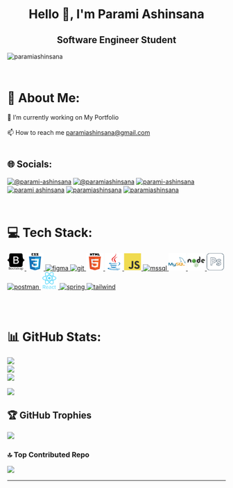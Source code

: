 <h1 align="center">Hello 👋, I'm Parami Ashinsana</h1>
<h2 align="center">Software Engineer Student</h2>

<p align="left"> <img src="https://komarev.com/ghpvc/?username=paramiashinsana&label=Profile%20views&color=0e75b6&style=flat" alt="paramiashinsana" /> </p><br>

# 💫 About Me:

🔭 I’m currently working on My Portfolio<br><br>📫 How to reach me paramiashinsana@gmail.com<br><br>


## 🌐 Socials:
<p align="left">
<a href="https://codepen.io/@parami-ashinsana" target="blank"><img align="center" src="https://raw.githubusercontent.com/rahuldkjain/github-profile-readme-generator/master/src/images/icons/Social/codepen.svg" alt="@parami-ashinsana" height="30" width="40" /></a>
<a href="https://twitter.com/@paramiashinsana" target="blank"><img align="center" src="https://raw.githubusercontent.com/rahuldkjain/github-profile-readme-generator/master/src/images/icons/Social/twitter.svg" alt="@paramiashinsana" height="30" width="40" /></a>
<a href="https://linkedin.com/in/parami-ashinsana" target="blank"><img align="center" src="https://raw.githubusercontent.com/rahuldkjain/github-profile-readme-generator/master/src/images/icons/Social/linked-in-alt.svg" alt="parami-ashinsana" height="30" width="40" /></a>
<a href="https://fb.com/parami ashinsana" target="blank"><img align="center" src="https://raw.githubusercontent.com/rahuldkjain/github-profile-readme-generator/master/src/images/icons/Social/facebook.svg" alt="parami ashinsana" height="30" width="40" /></a>
<a href="https://instagram.com/paramiashinsana" target="blank"><img align="center" src="https://raw.githubusercontent.com/rahuldkjain/github-profile-readme-generator/master/src/images/icons/Social/instagram.svg" alt="paramiashinsana" height="30" width="40" /></a>
<a href="https://www.behance.net/paramiashinsana" target="blank"><img align="center" src="https://raw.githubusercontent.com/rahuldkjain/github-profile-readme-generator/master/src/images/icons/Social/behance.svg" alt="paramiashinsana" height="30" width="40" /></a>
</p><br>

# 💻 Tech Stack:
<p align="left"> <a href="https://getbootstrap.com" target="_blank" rel="noreferrer"> <img src="https://raw.githubusercontent.com/devicons/devicon/master/icons/bootstrap/bootstrap-plain-wordmark.svg" alt="bootstrap" width="40" height="40"/> </a> <a href="https://www.w3schools.com/css/" target="_blank" rel="noreferrer"> <img src="https://raw.githubusercontent.com/devicons/devicon/master/icons/css3/css3-original-wordmark.svg" alt="css3" width="40" height="40"/> </a> <a href="https://www.figma.com/" target="_blank" rel="noreferrer"> <img src="https://www.vectorlogo.zone/logos/figma/figma-icon.svg" alt="figma" width="40" height="40"/> </a> <a href="https://git-scm.com/" target="_blank" rel="noreferrer"> <img src="https://www.vectorlogo.zone/logos/git-scm/git-scm-icon.svg" alt="git" width="40" height="40"/> </a> <a href="https://www.w3.org/html/" target="_blank" rel="noreferrer"> <img src="https://raw.githubusercontent.com/devicons/devicon/master/icons/html5/html5-original-wordmark.svg" alt="html5" width="40" height="40"/> </a> <a href="https://www.java.com" target="_blank" rel="noreferrer"> <img src="https://raw.githubusercontent.com/devicons/devicon/master/icons/java/java-original.svg" alt="java" width="40" height="40"/> </a> <a href="https://developer.mozilla.org/en-US/docs/Web/JavaScript" target="_blank" rel="noreferrer"> <img src="https://raw.githubusercontent.com/devicons/devicon/master/icons/javascript/javascript-original.svg" alt="javascript" width="40" height="40"/> </a> <a href="https://www.microsoft.com/en-us/sql-server" target="_blank" rel="noreferrer"> <img src="https://www.svgrepo.com/show/303229/microsoft-sql-server-logo.svg" alt="mssql" width="40" height="40"/> </a> <a href="https://www.mysql.com/" target="_blank" rel="noreferrer"> <img src="https://raw.githubusercontent.com/devicons/devicon/master/icons/mysql/mysql-original-wordmark.svg" alt="mysql" width="40" height="40"/> </a> <a href="https://nodejs.org" target="_blank" rel="noreferrer"> <img src="https://raw.githubusercontent.com/devicons/devicon/master/icons/nodejs/nodejs-original-wordmark.svg" alt="nodejs" width="40" height="40"/> </a> <a href="https://www.photoshop.com/en" target="_blank" rel="noreferrer"> <img src="https://raw.githubusercontent.com/devicons/devicon/master/icons/photoshop/photoshop-line.svg" alt="photoshop" width="40" height="40"/> </a> <a href="https://postman.com" target="_blank" rel="noreferrer"> <img src="https://www.vectorlogo.zone/logos/getpostman/getpostman-icon.svg" alt="postman" width="40" height="40"/> </a> <a href="https://reactjs.org/" target="_blank" rel="noreferrer"> <img src="https://raw.githubusercontent.com/devicons/devicon/master/icons/react/react-original-wordmark.svg" alt="react" width="40" height="40"/> </a> <a href="https://spring.io/" target="_blank" rel="noreferrer"> <img src="https://www.vectorlogo.zone/logos/springio/springio-icon.svg" alt="spring" width="40" height="40"/> </a> <a href="https://tailwindcss.com/" target="_blank" rel="noreferrer"> <img src="https://www.vectorlogo.zone/logos/tailwindcss/tailwindcss-icon.svg" alt="tailwind" width="40" height="40"/> </a> </p><br><br>

# 📊 GitHub Stats:
![](https://github-readme-stats.vercel.app/api?username=ParamiAshinsana&theme=algolia&hide_border=false&include_all_commits=true&count_private=true)<br/>
![](https://github-readme-streak-stats.herokuapp.com/?user=ParamiAshinsana&theme=algolia&hide_border=false)<br/>
![](https://github-readme-stats.vercel.app/api/top-langs/?username=ParamiAshinsana&theme=algolia&hide_border=false&include_all_commits=true&count_private=true&layout=compact)

[![](https://visitcount.itsvg.in/api?id=ParamiAshinsana&icon=0&color=1)](https://visitcount.itsvg.in)

## 🏆 GitHub Trophies
![](https://github-profile-trophy.vercel.app/?username=ParamiAshinsana&theme=algolia&no-frame=false&no-bg=false&margin-w=4)

### 🔝 Top Contributed Repo
![](https://github-contributor-stats.vercel.app/api?username=ParamiAshinsana&limit=5&theme=algolia&combine_all_yearly_contributions=true)

---
